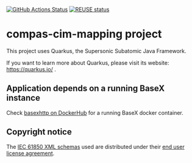 <!--
SPDX-FileCopyrightText: 2020 Alliander N.V.

SPDX-License-Identifier: Apache-2.0
-->

[![GitHub Actions Status](<https://img.shields.io/github/workflow/status/com-pas/compas-cim-mapping/CoMPAS%20CI?logo=GitHub>)](https://github.com/com-pas/compas-cim-mapping/actions?query=workflow%3A%22CoMPAS+CI%22)
[![REUSE status](https://api.reuse.software/badge/github.com/com-pas/compas-cim-mapping)](https://api.reuse.software/info/github.com/com-pas/compas-cim-mapping)

# compas-cim-mapping project

This project uses Quarkus, the Supersonic Subatomic Java Framework.

If you want to learn more about Quarkus, please visit its website: https://quarkus.io/ .

## Application depends on a running BaseX instance

Check [basexhttp on DockerHub](https://hub.docker.com/r/basex/basexhttp/) for a running BaseX docker container.

## Copyright notice
The [IEC 61850 XML schemas](https://webstore.iec.ch/publication/63319) used are distributed under their [end user license agreement](documents/CC-EULA.pdf).